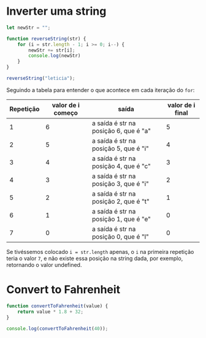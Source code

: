 # Inverter uma string

```javascript
let newStr = "";

function reverseString(str) {
    for (i = str.length - 1; i >= 0; i--) {
        newStr += str[i];
        console.log(newStr)
    }
}

reverseString("leticia");
```

Seguindo a tabela para entender o que acontece em cada iteração do `for`:

Repetição|valor de i começo|saída|valor de i final
---------|-----------------|-----|----------------
1|6|a saída é str na posição 6, que é "a"|5
2|5|a saída é str na posição 5, que é "i"|4
3|4|a saída é str na posição 4, que é "c"|3
4|3|a saída é str na posição 3, que é "i"|2
5|2|a saída é str na posição 2, que é "t"|1
6|1|a saída é str na posição 1, que é "e"|0
7|0|a saída é str na posição 0, que é "l"|0

Se tivéssemos colocado `i = str.length` apenas, o `i` na primeira repetição teria o valor `7`, e não existe essa posição na string dada, por exemplo, retornando o valor undefined.

# Convert to Fahrenheit

```javascript
function convertToFahrenheit(value) {
    return value * 1.8 + 32;
}

console.log(convertToFahrenheit(40));
````
